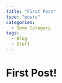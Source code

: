 ```yaml
---
title: "First Post"
type: "posts"
categories:
  - Some Category
tags:
  - Blog
  - Stuff
---
```


# First Post!